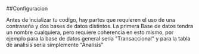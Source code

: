##Configuracion

Antes de incializar tu codigo, hay partes que requieren el uso de una contraseña y dos bases de datos distintos.
La primera Base de datos tendra un nombre cualquiera, pero requiere coherencia en esto mismo, por ejemplo para la base de datos general seria "Transaccional" y para la tabla de analisis seria simplemente "Analisis"
